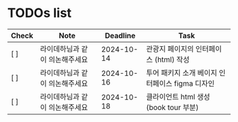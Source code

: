 # TODOs list

| Check | Note       | Deadline   | Task           |
|-------|------------|------------|----------------|
| [ ]   |라이데하님과 같이 의논해주세요            | 2024-10-14  | 관광지 페이지의 인터페이스 (html) 작성 |
| [ ]   |라이데하님과 같이 의논해주세요            | 2024-10-16  | 투어 패키지 소개 베이지 인터페이스 figma 디자인 |
| [ ]   |라이데하님과 같이 의논해주세요           | 2024-10-18  | 클라이언트 html 생성  (book tour 부분) |
